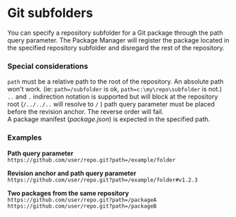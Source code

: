 # Git subfolders
You can specify a repository subfolder for a Git package through the path query parameter. The Package Manager will register the package located in the specified repository subfolder and disregard the rest of the repository.

### Special considerations

`path` must be a relative path to the root of the repository. An absolute path won't work. (ie: `path=/subfolder` is ok, `path=c:\my\repo\subfolder` is not.)  
`..` and `.` indirection notation is supported but will block at the repository root (`/../../..` will resolve to `/` )
path query parameter must be placed before the revision anchor. The reverse order will fail.  
A package manifest (*package.json*) is expected in the specified path.  

### Examples
**Path query parameter**  
`https://github.com/user/repo.git?path=/example/folder`  

**Revision anchor and path query parameter**  
`https://github.com/user/repo.git?path=/example/folder#v1.2.3`  

**Two packages from the same repository**  
`https://github.com/user/repo.git?path=/packageA`  
`https://github.com/user/repo.git?path=/packageB`
